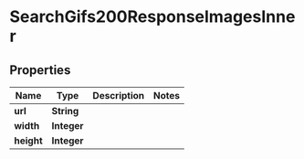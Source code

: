 

# SearchGifs200ResponseImagesInner

## Properties

Name | Type | Description | Notes
------------ | ------------- | ------------- | -------------
**url** | **String** |  | 
**width** | **Integer** |  | 
**height** | **Integer** |  | 




